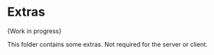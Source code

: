 # Extras

{Work in progress}

This folder contains some extras. Not required for the server or client.
